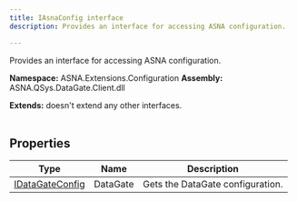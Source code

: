 ```yaml
---
title: IAsnaConfig interface
description: Provides an interface for accessing ASNA configuration.

---
```


Provides an interface for accessing ASNA configuration.

**Namespace:** ASNA.Extensions.Configuration
**Assembly:** ASNA.QSys.DataGate.Client.dll

**Extends:** doesn't extend any other interfaces.
<br>
<br>

## Properties

| Type | Name | Description
| --- | --- | --- 
| [IDataGateConfig](/reference/datagate/extensions-configuration/i-datagate-config.html) | DataGate | Gets the DataGate configuration. |
